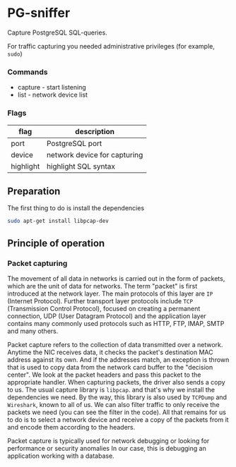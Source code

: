 # PG-sniffer

Capture PostgreSQL SQL-queries.

For traffic capturing you needed administrative privileges (for example, `sudo`)

### Commands
* capture - start listening
* list - network device list

### Flags
| flag      | description                  |
|-----------|------------------------------|
| port      | PostgreSQL port              |
| device    | network device for capturing |
| highlight | highlight SQL syntax         |


## Preparation
The first thing to do is install the dependencies

```bash
sudo apt-get install libpcap-dev
```

## Principle of operation

### Packet capturing
The movement of all data in networks is carried out in the form of packets, which are the unit of data for networks.
The term "packet" is first introduced at the network layer. The main protocols of this layer are `IP` (Internet Protocol).
Further transport layer protocols include `TCP` (Transmission Control Protocol), focused on creating a permanent connection,
UDP (User Datagram Protocol) and the application layer contains many commonly used protocols such as HTTP, FTP, IMAP, SMTP and many others.

Packet capture refers to the collection of data transmitted over a network.
Anytime the NIC receives data, it checks the packet's destination MAC address against its own.
And if the addresses match, an exception is thrown that is used to copy data from the network card buffer to the "decision center".
We look at the packet headers and pass this packet to the appropriate handler. When capturing packets, the driver also sends a copy to us. The usual capture library is `libpcap`.
and that's why we install the dependencies we need.
By the way, this library is also used by `TCPDump` and `Wireshark`, known to all of us.
We can also filter traffic to only receive the packets we need (you can see the filter in the code).
All that remains for us to do is to select a network device and receive a copy of the packets from it and encode them according to the headers.

Packet capture is typically used for network debugging or looking for performance or security anomalies
In our case, this is debugging an application working with a database.